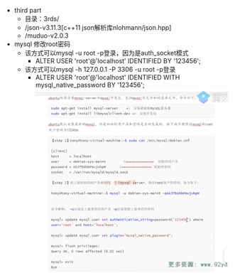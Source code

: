 <!--
 * @Author: OCEAN.GZY
 * @Date: 2023-12-10 13:19:02
 * @LastEditors: OCEAN.GZY
 * @LastEditTime: 2023-12-11 12:02:13
 * @FilePath: /c++/oceanim/v0.2/readme.md
 * @Description: 注释信息
-->
- third part
  - 目录：3rds/
  - /json-v3.11.3[c++11 json解析库nlohmann/json.hpp]
  - /muduo-v2.0.3
- mysql 修改root密码
  - 该方式可以mysql -u root -p登录，因为是auth_socket模式
    - ALTER USER 'root'@'localhost' IDENTIFIED BY '123456'; 
  - 该方式可以mysql -h 127.0.0.1 -P 3306 -u root -p登录
    - ALTER USER 'root'@'localhost' IDENTIFIED WITH mysql_native_password BY '123456';
![Alt text](static/mysql安装配置.png)